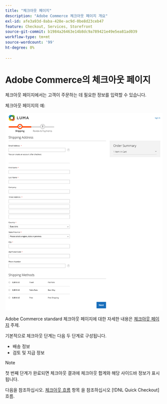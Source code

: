 ```yaml
---
title: "체크아웃 페이지"
description: "Adobe Commerce 체크아웃 페이지 개요"
exl-id: afe3a93d-8aba-428e-ac9d-0be8d23ceb47
feature: Checkout, Services, Storefront
source-git-commit: b1984a26463e14b8dc9a789421e49e5ea81ad039
workflow-type: tm+mt
source-wordcount: '99'
ht-degree: 0%

---
```


# Adobe Commerce의 체크아웃 페이지

체크아웃 페이지에서는 고객이 주문하는 데 필요한 정보를 입력할 수 있습니다.

체크아웃 페이지의 예:

![체크아웃 페이지](assets/checkout-page.png)

Adobe Commerce standard 체크아웃 페이지에 대한 자세한 내용은 [체크아웃 페이지](https://docs.magento.com/user-guide/quick-tour/checkout-page.html) 주제.

기본적으로 체크아웃 단계는 다음 두 단계로 구성됩니다.

- 배송 정보
- 검토 및 지급 정보

>[!NOTE]
>
> 첫 번째 단계가 완료되면 체크아웃 결과에 체크아웃 합계와 해당 사이드바 정보가 표시됩니다.

다음을 참조하십시오. [체크아웃 흐름](../quick-checkout/checkout-flow.md) 항목 을 참조하십시오 [!DNL Quick Checkout] 흐름.
